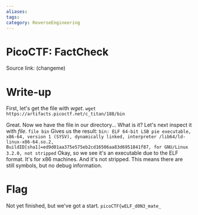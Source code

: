```yaml
---
aliases: 
tags: 
category: ReverseEngineering
---
```


# PicoCTF: FactCheck
Source link: (changeme)
# Write-up

First, let's get the file with *wget*.
`wget https://artifacts.picoctf.net/c_titan/188/bin`

Great. Now we have the file in our directory... What is it? Let's next inspect it with *file*.
`file bin`
Gives us the result:
`bin: ELF 64-bit LSB pie executable, x86-64, version 1 (SYSV), dynamically linked, interpreter /lib64/ld-linux-x86-64.so.2, BuildID[sha1]=ed9d01aa375e575eb2cd16506aa83d6951841f87, for GNU/Linux 3.2.0, not stripped`
Okay, so we see it's an executable due to the ELF format. It's for x86 machines. And it's not stripped. This means there are still symbols, but no debug information.

# Flag
Not yet finished, but we've got a start.
`picoCTF{wELF_d0N3_mate_`